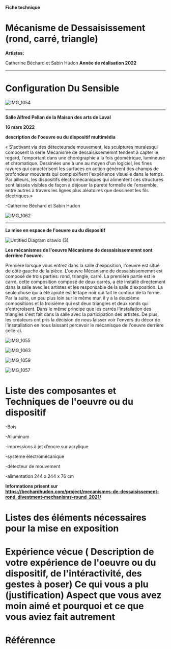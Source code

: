 **Fiche technique**

# Mécanisme de Dessaisissement (rond, carré, triangle)

**Artistes:**


Catherine Béchard et Sabin Hudon
**Année de réalisation 2022**

---

# Configuration Du Sensible

![IMG_1054](https://user-images.githubusercontent.com/89647723/159140523-e99c7486-64fe-4eca-93b8-915c0af55c24.jpg)

---


**Salle Alfred Pellan de la Maison des arts de Laval**


**16 mars 2022**

**description de l'oeuvre ou du dispositif multimédia**

« S'activant via des détecteursde mouvement, les sculptures muralesqui composent la série Mécanisme de dessaisissememnt tendent à capter le regard, l'emportant dans une chorégraphie à la fois géométrique, lumineuse et chromatique. Dessinées une à une au moyen d'un logiciel, les fines rayures qui caractérisent les surfaces en action génèrent des champs de profondeur mouvants qui complexifient l'expérience visuelle dans le temps. Par ailleurs, les dispositifs électromécaniques qui alimentent ces structures sont laissés visibles de façon à déjouer la pureté formelle de l'ensemble, entre autres à travers les lignes plus aléatoires que dessinent les fils électriques.»


-Catherine Béchard et Sabin Hudon

![IMG_1062](https://user-images.githubusercontent.com/89647723/159140531-88192725-1106-45c6-971a-c8d410607bb2.jpg)


---


**La mise en espace de l'oeuvre ou du dispositif**

![Untitled Diagram drawio (3)](https://user-images.githubusercontent.com/89647723/159142495-0884ffc0-54d0-44ad-b68c-c64ae61ca764.png)


**Les mécanismes de l'oeuvre Mécanisme de dessaisissememnt sont derrière l'oeuvre.**

Première lorsque vous entrez dans la salle d'exposition, l'oeuvre est situé de côté gauche de la pièce. L'oeuvre Mécanisme de dessaisissememnt est composé de trois parties: rond, triangle, carré. La première partie est le carré, cette composition composé de deux carrés, a été installé directement dans la salle avec les artistes et les responsable de la salle d'exposition. La seule chose qui a été ajouté est le tape noir qui fait le contour de la forme. Par la suite, un peu plus loin sur le même mur, il y a la deuxième compositions et la troisième qui est deux triangles et deux ronds qui s'entrcroisent. Dans le même principe que les carrés l'installation des triangles s'est fait dans la salle avec la participation des artistes. De plus, les créateurs ont pris la décision de nous laisser voir l'envers du décor de l'insatallation en nous laissant percevoir le mécanisque de l'oeuvre derrière celle-ci.

![IMG_1055](https://user-images.githubusercontent.com/89647723/159140524-260f2238-3da1-4836-8a02-52539de49f44.jpg)

![IMG_1063](https://user-images.githubusercontent.com/89647723/159140526-02f2c44c-a9c4-45ee-9b4a-14c2c226ea9c.jpg)

![IMG_1059](https://user-images.githubusercontent.com/89647723/159140533-f64fa195-08a0-42e4-9e5b-9ad57caff8fd.jpg)

![IMG_1057](https://user-images.githubusercontent.com/89647723/159140535-b268ab9b-fd99-4acb-bb88-7cf3aa1edc77.jpg)


# Liste des composantes et Techniques de l'oeuvre ou du dispositif

-Bois

-Alluminum

-impressions à jet d’encre sur acrylique

-système électromécanique

-détecteur de mouvement

-alimentation 244 x 244 x 76 cm

**Informations prisent sur https://bechardhudon.com/project/mecanismes-de-dessaisissement-rond_divestment-mechanisms-round_2021/**

# Listes des éléments nécessaires pour la mise en exposition 
# Expérience vécue ( Description de votre expérience de l'oeuvre ou du dispositif, de l'intéractivité, des gestes à poser) Ce qui vous a plu (justification) Aspect que vous avez moin aimé et pourquoi et ce que vous aviez fait autrement
# Référennce
